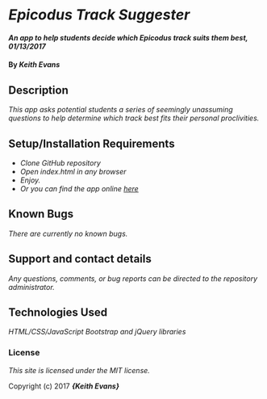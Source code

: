 # _Epicodus Track Suggester_

#### _An app to help students decide which Epicodus track suits them best, 01/13/2017_

#### By _**Keith Evans**_

## Description

_This app asks potential students a series of seemingly unassuming questions to help determine which track best fits their personal proclivities._

## Setup/Installation Requirements

* _Clone GitHub repository_
* _Open index.html in any browser_
* _Enjoy._
* _Or you can find the app online [here](http://kwlevans.github.io/track-suggester)_

## Known Bugs

_There are currently no known bugs._

## Support and contact details

_Any questions, comments, or bug reports can be directed to the repository administrator._

## Technologies Used

_HTML/CSS/JavaScript Bootstrap and jQuery libraries_

### License

*This site is licensed under the MIT license.*

Copyright (c) 2017 **_{Keith Evans}_**
